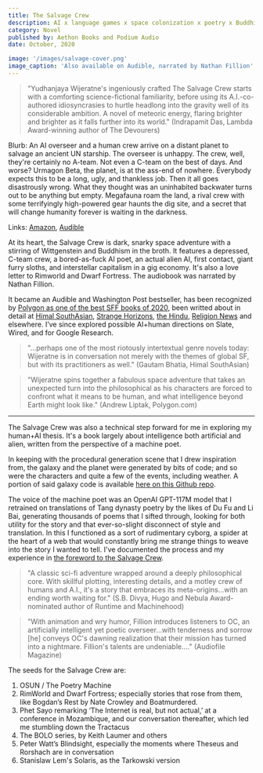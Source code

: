 ```yaml
---
title: The Salvage Crew
description: AI x language games x space colonization x poetry x Buddhism. 
category: Novel
published by: Aethon Books and Podium Audio
date: October, 2020

image: '/images/salvage-cover.png'
image_caption: 'Also available on Audible, narrated by Nathan Fillion'
---
```


> "Yudhanjaya Wijeratne's ingeniously crafted The Salvage Crew starts with a comforting science-fictional familiarity, before using its A.I.-co-authored idiosyncrasies to hurtle headlong into the gravity well of its considerable ambition. A novel of meteoric energy, flaring brighter and brighter as it falls further into its world." (Indrapamit Das, Lambda Award-winning author of The Devourers)


Blurb: An AI overseer and a human crew arrive on a distant planet to salvage an ancient UN starship. The overseer is unhappy. The crew, well, they're certainly no A-team. Not even a C-team on the best of days. And worse? Urmagon Beta, the planet, is at the ass-end of nowhere. Everybody expects this to be a long, ugly, and thankless job. Then it all goes disastrously wrong. What they thought was an uninhabited backwater turns out to be anything but empty. Megafauna roam the land, a rival crew with some terrifyingly high-powered gear haunts the dig site, and a secret that will change humanity forever is waiting in the darkness. 

Links: [Amazon](https://www.amazon.com/Salvage-Crew-Yudhanjaya-Wijeratne-ebook/dp/B08J977YVQ), [Audible](https://www.audible.com/pd/The-Salvage-Crew-Audiobook/1774246775)

At its heart, the Salvage Crew is dark, snarky space adventure with a stirring of Wittgenstein and Buddhism in the broth. It features a depressed, C-team crew, a bored-as-fuck AI poet, an actual alien AI, first contact, giant furry sloths, and interstellar capitalism in a gig economy. It's also a love letter to Rimworld and Dwarf Fortress. The audiobook was narrated by Nathan Fillion.

It became an Audible and Washington Post bestseller, has been recognized by [Polygon as one of the best SFF books of 2020](https://www.polygon.com/22220762/best-books-2020-sci-fi-fantasy), been writted about in detail at [Himal SouthAsian](https://www.himalmag.com/contemporary-speculative-fiction-fantasy-sri-lanka/), [Strange Horizons]((http://strangehorizons.com/non-fiction/the-salvage-crew-by-yudhanjaya-wijeratne/)), [the Hindu](https://www.thehindu.com/books/let-there-be-urmagon-beta-jaideep-unudurti-reviews-the-salvage-crew-by-yudhanjaya-wijeratne/article34168113.ece), [Religion News](https://religionnews.com/2021/02/17/the-salvage-crew-buddhist-artificial-intelligence-yudhanjaya-wijeratne-audibi-poetry/) and elsewhere. I’ve since explored possible AI+human directions on Slate, Wired, and for Google Research.

> "...perhaps one of the most riotously intertextual genre novels today: Wijeratne is in conversation not merely with the themes of global SF, but with its practitioners as well." (Gautam Bhatia, Himal SouthAsian)

> "Wijeratne spins together a fabulous space adventure that takes an unexpected turn into the philosophical as his characters are forced to confront what it means to be human, and what intelligence beyond Earth might look like." (Andrew Liptak, Polygon.com)

***

The Salvage Crew was also a technical step forward for me in exploring my human+AI thesis. It's a book largely about intelligence both artificial and alien, written from the perspective of a machine poet. 

In keeping with the procedural generation scene that I drew inspiration from, the galaxy and the planet were generated by bits of code; and so were the characters and quite a few of the events, including weather. A portion of said galaxy code is available [here on this Github repo](https://github.com/yudhanjaya/GalaxyGen). 

The voice of the machine poet was an OpenAI GPT-117M model that I retrained on translations of Tang dynasty poetry by the likes of Du Fu and Li Bai, generating thousands of poems that I sifted through, looking for both utility for the story and that ever-so-slight disconnect of style and translation. In this I functioned as a sort of rudimentary cyborg, a spider at the heart of a web that would constantly bring me strange things to weave into the story I wanted to tell.  I've documented the process and my experience in [the foreword to the Salvage Crew](/posts/Foreword-to-the-salvage-crew).

> "A classic sci-fi adventure wrapped around a deeply philosophical core. With skillful plotting, interesting details, and a motley crew of humans and A.I., it's a story that embraces its meta-origins...with an ending worth waiting for." (S.B. Divya, Hugo and Nebula Award-nominated author of Runtime and Machinehood)

> "With animation and wry humor, Fillion introduces listeners to OC, an artificially intelligent yet poetic overseer...with tenderness and sorrow [he] conveys OC's dawning realization that their mission has turned into a nightmare. Fillion's talents are undeniable...." (Audiofile Magazine)

The seeds for the Salvage Crew are:

1. OSUN / The Poetry Machine
2. RimWorld and Dwarf Fortress; especially stories that rose from them, like Bogdan’s Rest by Nate Crowley and Boatmurdered.
3. Phet Sayo remarking ‘The Internet is real, but not actual,’ at a conference in Mozambique, and our conversation thereafter, which led me stumbling down the Tractacus
4. The BOLO series, by Keith Laumer and others
5. Peter Watt’s Blindsight, especially the moments where Theseus and Rorshach are in conversation
6. Stanislaw Lem's Solaris, as the Tarkowski version 

